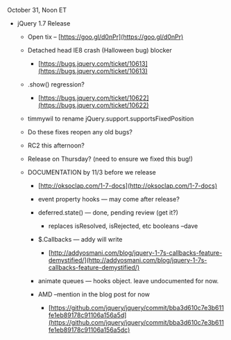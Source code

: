October 31, Noon ET

-   jQuery 1.7 Release
    -   Open tix – [https://goo.gl/d0nPr](https://goo.gl/d0nPr)
    -   Detached head IE8 crash (Halloween bug) blocker
        -   [https://bugs.jquery.com/ticket/10613](https://bugs.jquery.com/ticket/10613)

    -   .show() regression?
        -   [https://bugs.jquery.com/ticket/10622](https://bugs.jquery.com/ticket/10622)

    -   timmywil to rename jQuery.support.supportsFixedPosition
    -   Do these fixes reopen any old bugs?
    -   RC2 this afternoon?
    -   Release on Thursday? (need to ensure we fixed this bug!)
    -   DOCUMENTATION by 11/3 before we release
        -   [http://oksoclap.com/1-7-docs](http://oksoclap.com/1-7-docs)
        -   event property hooks — may come after release?
        -   deferred.state() — done, pending review (get it?)
            -   replaces isResolved, isRejected, etc booleans –dave

        -   \$.Callbacks — addy will write
            -   [http://addyosmani.com/blog/jquery-1-7s-callbacks-feature-demystified/](http://addyosmani.com/blog/jquery-1-7s-callbacks-feature-demystified/)

        -   animate queues — hooks object. leave undocumented for now.
        -   AMD –mention in the blog post for now
            -   [https://github.com/jquery/jquery/commit/bba3d610c7e3b611fe1eb89178c91106a156a5d](https://github.com/jquery/jquery/commit/bba3d610c7e3b611fe1eb89178c91106a156a5dc)

 
